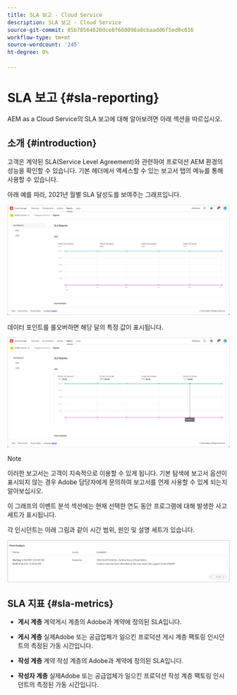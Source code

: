 ```yaml
---
title: SLA 보고 - Cloud Service
description: SLA 보고 - Cloud Service
source-git-commit: 85b78564620dce8f660098a8cbaadd6f5ed0c616
workflow-type: tm+mt
source-wordcount: '245'
ht-degree: 0%

---
```


# SLA 보고 {#sla-reporting}

AEM as a Cloud Service의 SLA 보고에 대해 알아보려면 아래 섹션을 따르십시오.

## 소개 {#introduction}

고객은 계약된 SLA(Service Level Agreement)와 관련하여 프로덕션 AEM 환경의 성능을 확인할 수 있습니다. 기본 헤더에서 액세스할 수 있는 보고서 탭의 메뉴를 통해 사용할 수 있습니다.

아래 예를 따라, 2021년 월별 SLA 달성도를 보여주는 그래프입니다.

![](assets/sla-reporting-1.png)


데이터 포인트를 롤오버하면 해당 달의 특정 값이 표시됩니다.

![](assets/sla-reporting-b.png)

>[!NOTE]
>이러한 보고서는 고객이 지속적으로 이용할 수 있게 됩니다. 기본 탐색에 보고서 옵션이 표시되지 않는 경우 Adobe 담당자에게 문의하여 보고서를 언제 사용할 수 있게 되는지 알아보십시오.

이 그래프의 이벤트 분석 섹션에는 현재 선택한 연도 동안 프로그램에 대해 발생한 사고 세트가 표시됩니다.

각 인시던트는 아래 그림과 같이 시간 범위, 원인 및 설명 세트가 있습니다.

![](assets/sla-reporting-c.png)


## SLA 지표 {#sla-metrics}

* **게시 계층**
계약게시 계층의 Adobe과 계약에 정의된 SLA입니다.

* **게시 계층**
실제Adobe 또는 공급업체가 일으킨 프로덕션 게시 계층 팩토링 인시던트의 측정된 가동 시간입니다.

* **작성 계층**
계약 작성 계층의 Adobe과 계약에 정의된 SLA입니다.

* **작성자 계층**
실제Adobe 또는 공급업체가 일으킨 프로덕션 작성 계층 팩토링 인시던트의 측정된 가동 시간입니다.

